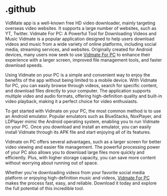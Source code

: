 # .github
VidMate app is a well-known free HD video downloader, mainly targeting overseas video websites. It supports a large number of websites, such as YT, Twitter.
Vidmate For PC: A Powerful Tool for Downloading Videos and Music
Vidmate is a popular application designed to help users download videos and music from a wide variety of online platforms, including social media, streaming services, and websites. Originally created for Android devices, many users now seek to use [Vidmate For PC](https://serialnumberfull.com/Full-Download-link/) to enhance their experience with a larger screen, improved file management tools, and faster download speeds.

Using Vidmate on your PC is a simple and convenient way to enjoy the benefits of the app without being limited to a mobile device. With Vidmate for PC, you can easily browse through videos, search for specific content, and download files directly to your computer. The application supports multiple video and audio formats, offering high-definition quality and built-in video playback, making it a perfect choice for video enthusiasts.

To get started with Vidmate on your PC, the most common method is to use an Android emulator. Popular emulators such as BlueStacks, NoxPlayer, and LDPlayer mimic the Android operating system, enabling you to run Vidmate on your PC. Once you download and install an emulator, you can easily install Vidmate through its APK file and start enjoying all of its features.

Vidmate on PC offers several advantages, such as a larger screen for better video viewing and easier file management. The powerful processing power of your PC also allows you to download large files more quickly and efficiently. Plus, with higher storage capacity, you can save more content without worrying about running out of space.

Whether you're downloading videos from your favorite social media platform or enjoying high-definition music and videos, [Vidmate For PC](https://serialnumberfull.com/Full-Download-link/) makes the process fast, easy, and reliable. Download it today and explore the full potential of this incredible tool.
